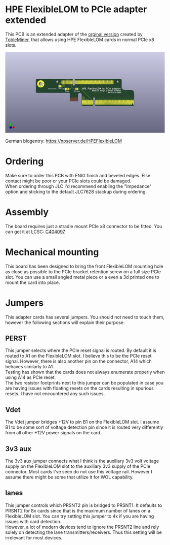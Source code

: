 HPE FlexibleLOM to PCIe adapter extended
========================================

This PCB is an extended adapter of the [orginal version](https://github.com/TobleMiner/HPE-FlexibleLOM-adapter) created by [TobleMiner](https://github.com/TobleMiner), that allows using HPE FlexibleLOM cards in normal PCIe x8 slots.

![PCB top](/assets/HPE_FlexibleLOM_adapter_x4_front.png)


German blogentry: https://npserver.de/HPEFlexibleLOM

# Ordering

Make sure to order this PCB with ENIG finish and beveled edges. Else contact
might be poor or your PCIe slots could be damaged.  
When ordering through JLC I'd recommend enabling the "Impedance" option and
sticking to the default JLC7628 stackup during ordering.

# Assembly

The board requires just a stradle mount PCIe x8 connector to be fitted.
You can get it at LCSC: [C404097](https://lcsc.com/product-detail/Card-Edge-Connectors_UMAX-3126-10102T_C404097.html)

# Mechanical mounting

This board has been designed to bring the front FlexibleLOM mounting hole as
close as possible to the PCIe bracket retention screw on a full size PCIe slot.
You can use a small angled metal piece or a even a 3d printed one to mount the
card into place.

# Jumpers

This adapter cards has several jumpers. You should not need to touch them, however
the following sections will explain their purpose.

## PERST

This jumper selects where the PCIe reset signal is routed. By default it is routed
to A1 on the FlexibleLOM slot. I believe this to be the PCIe reset signal. However,
there is also another pin on the connector, A14 which behaves similarly to A1.  
Testing has shown that the cards does not always enumerate properly when using A14
as PCIe reset.  
The two resistor footprints next to this jumper can be populated in case you are
having issues with floating resets on the cards resulting in spurious resets. I
have not encountered any such issues.

## Vdet

The Vdet jumper bridges +12V to pin B1 on the FlexibleLOM slot. I assume B1 to be
some sort of voltage detection pin since it is routed very differently from all
other +12V power signals on the card.

## 3v3 aux

The 3v3 aux jumper connects what I think is the auxiliary 3v3 volt voltage supply
on the FlexibleLOM slot to the auxiliary 3v3 supply of the PCIe connector. Most
cards I've seen do not use this voltage rail. However I assume there might be some
that utilize it for WOL capability.

## lanes

This jumper controls which PRSNT2 pin is bridged to PRSNT1. It defaults to PRSNT2
for 8x cards since that is the maximum number of lanes on a FlexibleLOM slot. You
can try setting this jumper to 4x if you are having issues with card detection.  
However, a lot of modern devices tend to ignore the PRSNT2 line and rely solely on
detecting the lane transmitters/receivers. Thus this setting will be irrelevant for
most devices.
